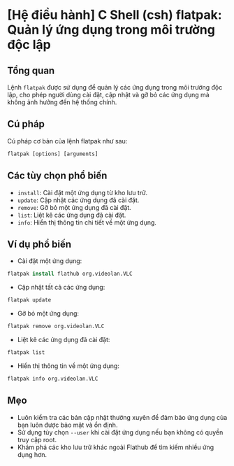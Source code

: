 # [Hệ điều hành] C Shell (csh) flatpak: Quản lý ứng dụng trong môi trường độc lập

## Tổng quan
Lệnh `flatpak` được sử dụng để quản lý các ứng dụng trong môi trường độc lập, cho phép người dùng cài đặt, cập nhật và gỡ bỏ các ứng dụng mà không ảnh hưởng đến hệ thống chính.

## Cú pháp
Cú pháp cơ bản của lệnh flatpak như sau:
```csh
flatpak [options] [arguments]
```

## Các tùy chọn phổ biến
- `install`: Cài đặt một ứng dụng từ kho lưu trữ.
- `update`: Cập nhật các ứng dụng đã cài đặt.
- `remove`: Gỡ bỏ một ứng dụng đã cài đặt.
- `list`: Liệt kê các ứng dụng đã cài đặt.
- `info`: Hiển thị thông tin chi tiết về một ứng dụng.

## Ví dụ phổ biến
- Cài đặt một ứng dụng:
```csh
flatpak install flathub org.videolan.VLC
```
- Cập nhật tất cả các ứng dụng:
```csh
flatpak update
```
- Gỡ bỏ một ứng dụng:
```csh
flatpak remove org.videolan.VLC
```
- Liệt kê các ứng dụng đã cài đặt:
```csh
flatpak list
```
- Hiển thị thông tin về một ứng dụng:
```csh
flatpak info org.videolan.VLC
```

## Mẹo
- Luôn kiểm tra các bản cập nhật thường xuyên để đảm bảo ứng dụng của bạn luôn được bảo mật và ổn định.
- Sử dụng tùy chọn `--user` khi cài đặt ứng dụng nếu bạn không có quyền truy cập root.
- Khám phá các kho lưu trữ khác ngoài Flathub để tìm kiếm nhiều ứng dụng hơn.